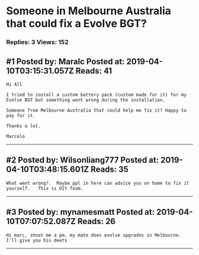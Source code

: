 # Someone in Melbourne Australia that could fix a Evolve BGT?

### Replies: 3 Views: 152

## \#1 Posted by: Maralc Posted at: 2019-04-10T03:15:31.057Z Reads: 41

```
Hi All

I tried to install a custom battery pack (custom made for it) for my Evolve BGT but something went wrong during the installation.

Someone from Melbourne Australia that could help me fix it? Happy to pay for it.

Thanks a lot.

Marcelo
```

---
## \#2 Posted by: Wilsonliang777 Posted at: 2019-04-10T03:48:15.601Z Reads: 35

```
What went wrong?.  Maybe ppl in here can advice you on home to fix it yourself.   This is DIY foum.
```

---
## \#3 Posted by: mynamesmatt Posted at: 2019-04-10T07:07:52.087Z Reads: 26

```
Hi marc, shoot me a pm. my mate does evolve upgrades in Melbourne. I'll give you his deets
```

---
